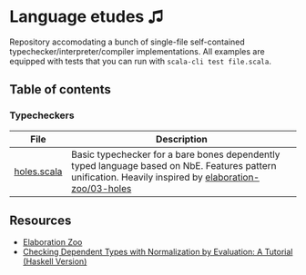 # Language etudes ♫

Repository accomodating a bunch of single-file self-contained typechecker/interpreter/compiler implementations. All examples are equipped with tests that you can run with `scala-cli test file.scala`.

## Table of contents

### Typecheckers

| File | Description |
|------|-------------|
| [holes.scala](holes.scala) | Basic typechecker for a bare bones dependently typed language based on NbE. Features pattern unification. Heavily inspired by [elaboration-zoo/03-holes](https://github.com/AndrasKovacs/elaboration-zoo/tree/master/03-holes) |

## Resources

- [Elaboration Zoo](https://github.com/AndrasKovacs/elaboration-zoo)
- [Checking Dependent Types with Normalization by Evaluation: A Tutorial (Haskell Version)](https://davidchristiansen.dk/tutorials/implementing-types-hs.pdf)